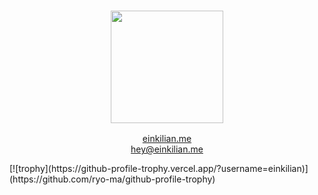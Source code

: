 <h3 align="center">

   <a href="https://discord.com/users/354007823157297153/"><img src="https://lanyard.cnrad.dev/api/354007823157297153?bg=0d1117" height="180" width="auto"></a>
     <br> 
</h3>
<div align="center">
    <a href="https://einkilian.me">einkilian.me</a><br>
    <a href="mailto:hey@einkilian.me">hey@einkilian.me</a>
</div>

<p> </p>
[![trophy](https://github-profile-trophy.vercel.app/?username=einkilian)](https://github.com/ryo-ma/github-profile-trophy)
